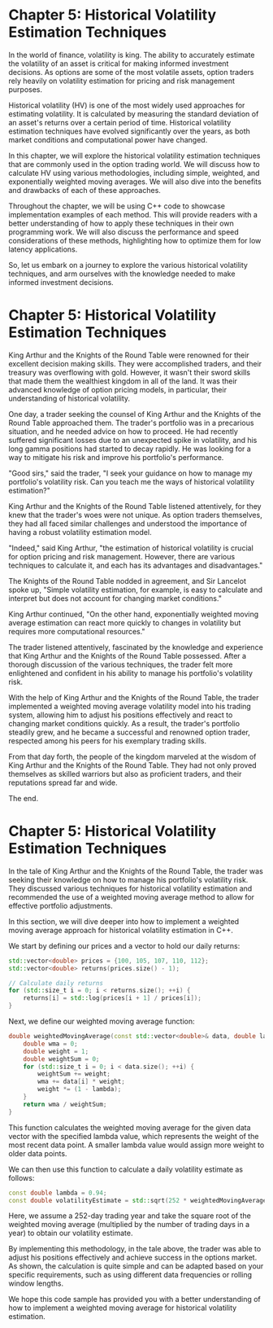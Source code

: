 # Chapter 5: Historical Volatility Estimation Techniques

In the world of finance, volatility is king. The ability to accurately estimate the volatility of an asset is critical for making informed investment decisions. As options are some of the most volatile assets, option traders rely heavily on volatility estimation for pricing and risk management purposes.

Historical volatility (HV) is one of the most widely used approaches for estimating volatility. It is calculated by measuring the standard deviation of an asset's returns over a certain period of time. Historical volatility estimation techniques have evolved significantly over the years, as both market conditions and computational power have changed.

In this chapter, we will explore the historical volatility estimation techniques that are commonly used in the option trading world. We will discuss how to calculate HV using various methodologies, including simple, weighted, and exponentially weighted moving averages. We will also dive into the benefits and drawbacks of each of these approaches.

Throughout the chapter, we will be using C++ code to showcase implementation examples of each method. This will provide readers with a better understanding of how to apply these techniques in their own programming work. We will also discuss the performance and speed considerations of these methods, highlighting how to optimize them for low latency applications.

So, let us embark on a journey to explore the various historical volatility techniques, and arm ourselves with the knowledge needed to make informed investment decisions.
# Chapter 5: Historical Volatility Estimation Techniques

King Arthur and the Knights of the Round Table were renowned for their excellent decision making skills. They were accomplished traders, and their treasury was overflowing with gold. However, it wasn't their sword skills that made them the wealthiest kingdom in all of the land. It was their advanced knowledge of option pricing models, in particular, their understanding of historical volatility.

One day, a trader seeking the counsel of King Arthur and the Knights of the Round Table approached them. The trader's portfolio was in a precarious situation, and he needed advice on how to proceed. He had recently suffered significant losses due to an unexpected spike in volatility, and his long gamma positions had started to decay rapidly. He was looking for a way to mitigate his risk and improve his portfolio's performance.

"Good sirs," said the trader, "I seek your guidance on how to manage my portfolio's volatility risk. Can you teach me the ways of historical volatility estimation?"

King Arthur and the Knights of the Round Table listened attentively, for they knew that the trader's woes were not unique. As option traders themselves, they had all faced similar challenges and understood the importance of having a robust volatility estimation model.

"Indeed," said King Arthur, "the estimation of historical volatility is crucial for option pricing and risk management. However, there are various techniques to calculate it, and each has its advantages and disadvantages."

The Knights of the Round Table nodded in agreement, and Sir Lancelot spoke up, "Simple volatility estimation, for example, is easy to calculate and interpret but does not account for changing market conditions."

King Arthur continued, "On the other hand, exponentially weighted moving average estimation can react more quickly to changes in volatility but requires more computational resources."

The trader listened attentively, fascinated by the knowledge and experience that King Arthur and the Knights of the Round Table possessed. After a thorough discussion of the various techniques, the trader felt more enlightened and confident in his ability to manage his portfolio's volatility risk.

With the help of King Arthur and the Knights of the Round Table, the trader implemented a weighted moving average volatility model into his trading system, allowing him to adjust his positions effectively and react to changing market conditions quickly. As a result, the trader's portfolio steadily grew, and he became a successful and renowned option trader, respected among his peers for his exemplary trading skills.

From that day forth, the people of the kingdom marveled at the wisdom of King Arthur and the Knights of the Round Table. They had not only proved themselves as skilled warriors but also as proficient traders, and their reputations spread far and wide.

The end.
# Chapter 5: Historical Volatility Estimation Techniques

In the tale of King Arthur and the Knights of the Round Table, the trader was seeking their knowledge on how to manage his portfolio's volatility risk. They discussed various techniques for historical volatility estimation and recommended the use of a weighted moving average method to allow for effective portfolio adjustments.

In this section, we will dive deeper into how to implement a weighted moving average approach for historical volatility estimation in C++. 

We start by defining our prices and a vector to hold our daily returns:
```c++
std::vector<double> prices = {100, 105, 107, 110, 112};
std::vector<double> returns(prices.size() - 1);

// Calculate daily returns
for (std::size_t i = 0; i < returns.size(); ++i) {
    returns[i] = std::log(prices[i + 1] / prices[i]);
}
```
Next, we define our weighted moving average function:
```c++
double weightedMovingAverage(const std::vector<double>& data, double lambda) {
    double wma = 0;
    double weight = 1;
    double weightSum = 0;
    for (std::size_t i = 0; i < data.size(); ++i) {
        weightSum += weight;
        wma += data[i] * weight;
        weight *= (1 - lambda);
    }
    return wma / weightSum;
}
```
This function calculates the weighted moving average for the given data vector with the specified lambda value, which represents the weight of the most recent data point. A smaller lambda value would assign more weight to older data points.

We can then use this function to calculate a daily volatility estimate as follows:
```c++
const double lambda = 0.94;
const double volatilityEstimate = std::sqrt(252 * weightedMovingAverage(returns, lambda));
```
Here, we assume a 252-day trading year and take the square root of the weighted moving average (multiplied by the number of trading days in a year) to obtain our volatility estimate.

By implementing this methodology, in the tale above, the trader was able to adjust his positions effectively and achieve success in the options market. As shown, the calculation is quite simple and can be adapted based on your specific requirements, such as using different data frequencies or rolling window lengths.

We hope this code sample has provided you with a better understanding of how to implement a weighted moving average for historical volatility estimation.
